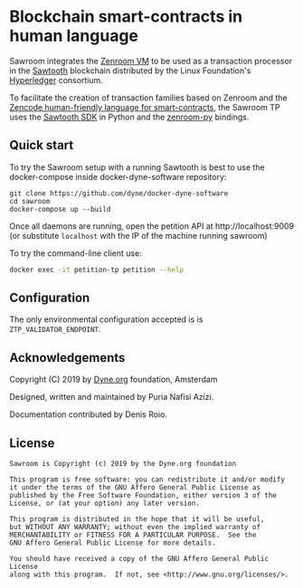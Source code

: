 # Blockchain smart-contracts in human language

Sawroom integrates the [Zenroom VM](https://zenroom.dyne.org) to be used as a transaction processor in the [Sawtooth](https://sawtooth.hyperledger.org/) blockchain distributed by the Linux Foundation's [Hyperledger](https://www.hyperledger.org/) consortium.

To facilitate the creation of transaction families based on Zenroom and the [Zencode human-friendly language for smart-contracts](https://decodeproject.eu/blog/smart-contracts-english-speaker), the Sawroom TP uses the [Sawtooth SDK](https://sawtooth.hyperledger.org/docs/core/releases/latest/sdks.html) in Python and the [zenroom-py](https://github.com/DECODEproject/zenroom-py) bindings.

## Quick start

To try the Sawroom setup with a running Sawtooth is best to use the docker-compose inside docker-dyne-software repository:

```
git clone https://github.com/dyne/docker-dyne-software
cd sawroom
docker-compose up --build
```

Once all daemons are running, open the petition API at http://localhost:9009 (or substitute `localhost` with the IP of the machine running sawroom)

To try the command-line client use:

```bash
docker exec -it petition-tp petition --help
```


## Configuration

The only environmental configuration accepted is is `ZTP_VALIDATOR_ENDPOINT`.


## Acknowledgements

Copyright (C) 2019 by [Dyne.org](https://www.dyne.org) foundation, Amsterdam

Designed, written and maintained by Puria Nafisi Azizi.

Documentation contributed by Denis Roio.

## License

    Sawroom is Copyright (c) 2019 by the Dyne.org foundation
    
    This program is free software: you can redistribute it and/or modify
    it under the terms of the GNU Affero General Public License as
    published by the Free Software Foundation, either version 3 of the
    License, or (at your option) any later version.
    
    This program is distributed in the hope that it will be useful,
    but WITHOUT ANY WARRANTY; without even the implied warranty of
    MERCHANTABILITY or FITNESS FOR A PARTICULAR PURPOSE.  See the
    GNU Affero General Public License for more details.
    
    You should have received a copy of the GNU Affero General Public License
    along with this program.  If not, see <http://www.gnu.org/licenses/>.
